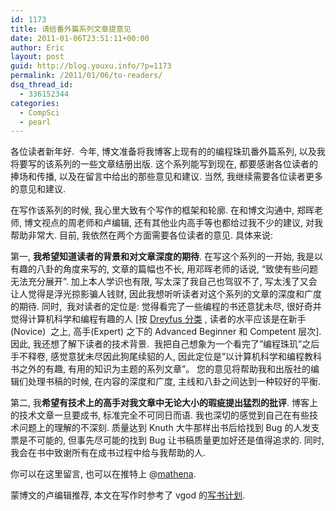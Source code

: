 ```yaml
---
id: 1173
title: 请给番外篇系列文章提意见
date: 2011-01-06T23:51:11+00:00
author: Eric
layout: post
guid: http://blog.youxu.info/?p=1173
permalink: /2011/01/06/to-readers/
dsq_thread_id:
  - 336152344
categories:
  - CompSci
  - pearl
---
```

各位读者新年好.  今年, 博文准备将我博客上现有的的编程珠玑番外篇系列, 以及我将要写的该系列的一些文章结册出版. 这个系列能写到现在, 都要感谢各位读者的捧场和传播, 以及在留言中给出的那些意见和建议. 当然, 我继续需要各位读者更多的意见和建议.

在写作该系列的时候, 我心里大致有个写作的框架和轮廓. 在和博文沟通中, 郑晖老师, 博文视点的周老师和卢编辑, 还有其他业内高手等也都给过我不少的建议, 对我帮助非常大. 目前, 我依然在两个方面需要各位读者的意见. 具体来说:

第一, **我希望知道读者的背景和对文章深度的期待**. 在写这个系列的一开始, 我是以有趣的八卦的角度来写的, 文章的篇幅也不长, 用邓晖老师的话说, &#8220;致使有些问题无法充分展开&#8221;. 加上本人学识也有限, 写太深了我自己也驾驭不了, 写太浅了又会让人觉得是浮光掠影骗人钱财, 因此我想听听读者对这个系列的文章的深度和广度的期待. 同时,  我对读者的定位是: 觉得看完了一些编程的书还意犹未尽, 很好奇并觉得计算机科学和编程有趣的人 [按 [Dreyfus 分类](http://en.wikipedia.org/wiki/Dreyfus_model_of_skill_acquisition) , 读者的水平应该是在新手(Novice)  之上, 高手(Expert) 之下的 Advanced Beginner 和 Competent 层次]. 因此, 我还想了解下读者的技术背景.  我把自己想象为一个看完了&#8221;编程珠玑&#8221;之后手不释卷, 感觉意犹未尽因此狗尾续貂的人, 因此定位是&#8221;以计算机科学和编程教科书之外的有趣, 有用的知识为主题的系列文章&#8221;。 您的意见将帮助我和出版社的编辑们处理书稿的时候, 在内容的深度和广度, 主线和八卦之间达到一种较好的平衡.

第二, 我**希望有技术上的高手对我文章中无论大小的瑕疵提出猛烈的批评**. 博客上的技术文章一旦要成书, 标准完全不可同日而语. 我也深切的感觉到自己在有些技术问题上的理解的不深刻. 质量达到 Knuth 大牛那样出书后给找到 Bug 的人发支票是不可能的, 但事先尽可能的找到 Bug 让书稿质量更加好还是值得追求的. 同时, 我会在书中致谢所有在成书过程中给与我帮助的人.

你可以在这里留言, 也可以在推特上 @[mathena](http://twitter.com/mathena).

蒙博文的卢编辑推荐, 本文在写作时参考了 vgod 的[写书计划](http://blog.vgod.tw/category/divine-code/).